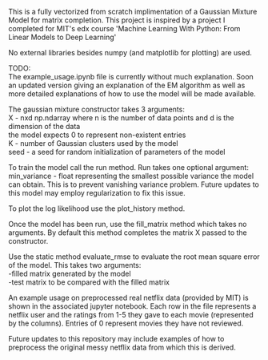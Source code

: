 This is a fully vectorized from scratch implimentation of a Gaussian Mixture Model for matrix completion. This project is inspired by a project I completed for MIT's edx course 'Machine Learning With Python: From Linear Models to Deep Learning'  

No external libraries besides numpy (and matplotlib for plotting) are used.  

TODO:  
The example_usage.ipynb file is currently without much explanation. Soon an updated version giving an explanation of the EM algorithm as well as more detailed explanations of how to use the model will be made available. 

The gaussian mixture constructor takes 3 arguments:  
X - nxd np.ndarray where n is the number of data points and d is the dimension of the data  
    the model expects 0 to represent non-existent entries  
K - number of Gaussian clusters used by the model  
seed - a seed for random initialization of parameters of the model  

To train the model call the run method. Run takes one optional argument:  
min_variance - float representing the smallest possible variance the model can obtain. This is to prevent vanishing variance problem. Future updates to this model may employ regularization to fix this issue.  

To plot the log likelihood use the plot_history method.  

Once the model has been run, use the fill_matrix method which takes no arguments. By default this method completes the matrix X passed to the constructor.  

Use the static method evaluate_rmse to evaluate the root mean square error of the model. This takes two arguments:  
-filled matrix generated by the model  
-test matrix to be compared with the filled matrix  

An example usage on preprocessed real netflix data (provided by MIT) is shown in the associated jupyter notebook. Each row in the file represents a netflix user and the ratings from 1-5 they gave to each movie (represented by the columns). Entries of 0 represent movies they have not reviewed.  

Future updates to this repository may include examples of how to preprocess the original messy netflix data from which this is derived.   

